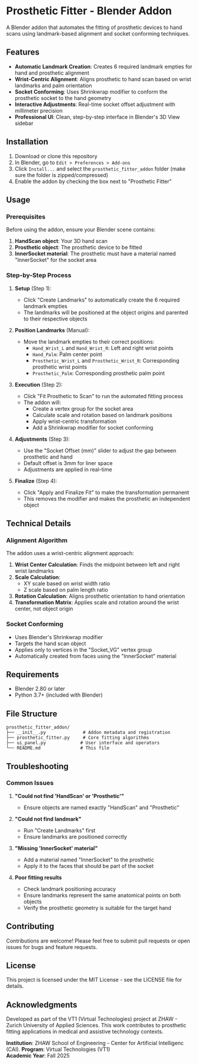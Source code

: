 # Prosthetic Fitter - Blender Addon

A Blender addon that automates the fitting of prosthetic devices to hand scans using landmark-based alignment and socket conforming techniques.

## Features

- **Automatic Landmark Creation**: Creates 6 required landmark empties for hand and prosthetic alignment
- **Wrist-Centric Alignment**: Aligns prosthetic to hand scan based on wrist landmarks and palm orientation
- **Socket Conforming**: Uses Shrinkwrap modifier to conform the prosthetic socket to the hand geometry
- **Interactive Adjustments**: Real-time socket offset adjustment with millimeter precision
- **Professional UI**: Clean, step-by-step interface in Blender's 3D View sidebar

## Installation

1. Download or clone this repository
2. In Blender, go to `Edit > Preferences > Add-ons`
3. Click `Install...` and select the `prosthetic_fitter_addon` folder (make sure the folder is zipped/compressed)
4. Enable the addon by checking the box next to "Prosthetic Fitter"

## Usage

### Prerequisites

Before using the addon, ensure your Blender scene contains:

1. **HandScan object**: Your 3D hand scan
2. **Prosthetic object**: The prosthetic device to be fitted
3. **InnerSocket material**: The prosthetic must have a material named "InnerSocket" for the socket area

### Step-by-Step Process

1. **Setup** (Step 1):
   - Click "Create Landmarks" to automatically create the 6 required landmark empties
   - The landmarks will be positioned at the object origins and parented to their respective objects

2. **Position Landmarks** (Manual):
   - Move the landmark empties to their correct positions:
     - `Hand_Wrist_L` and `Hand_Wrist_R`: Left and right wrist points
     - `Hand_Palm`: Palm center point
     - `Prosthetic_Wrist_L` and `Prosthetic_Wrist_R`: Corresponding prosthetic wrist points
     - `Prosthetic_Palm`: Corresponding prosthetic palm point

3. **Execution** (Step 2):
   - Click "Fit Prosthetic to Scan" to run the automated fitting process
   - The addon will:
     - Create a vertex group for the socket area
     - Calculate scale and rotation based on landmark positions
     - Apply wrist-centric transformation
     - Add a Shrinkwrap modifier for socket conforming

4. **Adjustments** (Step 3):
   - Use the "Socket Offset (mm)" slider to adjust the gap between prosthetic and hand
   - Default offset is 3mm for liner space
   - Adjustments are applied in real-time

5. **Finalize** (Step 4):
   - Click "Apply and Finalize Fit" to make the transformation permanent
   - This removes the modifier and makes the prosthetic an independent object

## Technical Details

### Alignment Algorithm

The addon uses a wrist-centric alignment approach:

1. **Wrist Center Calculation**: Finds the midpoint between left and right wrist landmarks
2. **Scale Calculation**: 
   - XY scale based on wrist width ratio
   - Z scale based on palm length ratio
3. **Rotation Calculation**: Aligns prosthetic orientation to hand orientation
4. **Transformation Matrix**: Applies scale and rotation around the wrist center, not object origin

### Socket Conforming

- Uses Blender's Shrinkwrap modifier
- Targets the hand scan object
- Applies only to vertices in the "Socket_VG" vertex group
- Automatically created from faces using the "InnerSocket" material

## Requirements

- Blender 2.80 or later
- Python 3.7+ (included with Blender)

## File Structure

```
prosthetic_fitter_addon/
├── __init__.py              # Addon metadata and registration
├── prosthetic_fitter.py     # Core fitting algorithms
├── ui_panel.py             # User interface and operators
└── README.md               # This file
```

## Troubleshooting

### Common Issues

1. **"Could not find 'HandScan' or 'Prosthetic'"**
   - Ensure objects are named exactly "HandScan" and "Prosthetic"

2. **"Could not find landmark"**
   - Run "Create Landmarks" first
   - Ensure landmarks are positioned correctly

3. **"Missing 'InnerSocket' material"**
   - Add a material named "InnerSocket" to the prosthetic
   - Apply it to the faces that should be part of the socket

4. **Poor fitting results**
   - Check landmark positioning accuracy
   - Ensure landmarks represent the same anatomical points on both objects
   - Verify the prosthetic geometry is suitable for the target hand

## Contributing

Contributions are welcome! Please feel free to submit pull requests or open issues for bugs and feature requests.

## License

This project is licensed under the MIT License - see the LICENSE file for details.

## Acknowledgments

Developed as part of the VT1 (Virtual Technologies) project at ZHAW - Zurich University of Applied Sciences. This work contributes to prosthetic fitting applications in medical and assistive technology contexts.

**Institution**: ZHAW School of Engineering - Center for Artificial Intelligenc (CAI). 
**Program**: Virtual Technologies (VT1)  
**Academic Year**: Fall 2025
